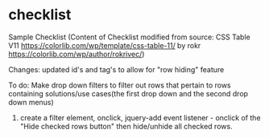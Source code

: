 # checklist
Sample Checklist (Content of Checklist modified from source: CSS Table V11 https://colorlib.com/wp/template/css-table-11/ by rokr https://colorlib.com/wp/author/rokrivec/)

Changes: updated id's and tag's to allow for "row hiding" feature

To do: Make drop down filters to filter out rows that pertain to rows containing solutions/use cases(the first drop down and the second drop down menus)
1. create a filter element, onclick, jquery-add event listener - onclick of the "Hide checked rows button" then hide/unhide all checked rows.
